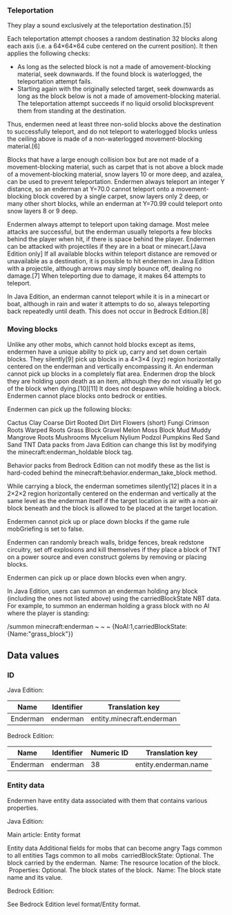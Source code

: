 ### Teleportation
They play a sound exclusively at the teleportation destination.[5]

Each teleportation attempt chooses a random destination 32 blocks along each axis (i.e. a 64×64×64 cube centered on the current position). It then applies the following checks:

- As long as the selected block is not a made of amovement-blocking material, seek downwards. If the found block is waterlogged, the teleportation attempt fails.
- Starting again with the originally selected target, seek downwards as long as the block below is not a made of amovement-blocking material. The teleportation attempt succeeds if no liquid orsolid blocksprevent them from standing at the destination.

Thus, endermen need at least three non-solid blocks above the destination to successfully teleport, and do not teleport to waterlogged blocks unless the ceiling above is made of a non-waterlogged movement-blocking material.[6]

Blocks that have a large enough collision box but are not made of a movement-blocking material, such as carpet that is not above a block made of a movement-blocking material, snow layers 10 or more deep, and azalea, can be used to prevent teleportation. Endermen always teleport an integer Y distance, so an enderman at Y=70.0 cannot teleport onto a movement-blocking block covered by a single carpet, snow layers only 2 deep, or many other short blocks, while an enderman at Y=70.99 could teleport onto snow layers 8 or 9 deep.

Endermen always attempt to teleport upon taking damage. Most melee attacks are successful, but the enderman usually teleports a few blocks behind the player when hit, if there is space behind the player. Endermen can be attacked with projectiles if they are in a boat or minecart.‌[Java Edition  only] If all available blocks within teleport distance are removed or unavailable as a destination, it is possible to hit endermen in Java Edition with a projectile, although arrows may simply bounce off, dealing no damage.[7] When teleporting due to damage, it makes 64 attempts to teleport.   

In Java Edition, an enderman cannot teleport while it is in a minecart or boat, although in rain and water it attempts to do so, always teleporting back repeatedly until death. This does not occur in Bedrock Edition.[8]

### Moving blocks
Unlike any other mobs, which cannot hold blocks except as items, endermen have a unique ability to pick up, carry and set down certain blocks. They silently[9] pick up blocks in a 4×3×4 (xyz) region horizontally centered on the enderman and vertically encompassing it. An enderman cannot pick up blocks in a completely flat area. Endermen drop the block they are holding upon death as an item, although they do not visually let go of the block when dying.[10][11] It does not despawn while holding a block. Endermen cannot place blocks onto bedrock or entities.

Endermen can pick up the following blocks:


Cactus
Clay
Coarse Dirt
Rooted Dirt
Dirt
Flowers (short)
  Fungi
Crimson Roots
Warped Roots
Grass Block
Gravel
Melon
Moss Block
Mud
Muddy Mangrove Roots
Mushrooms
Mycelium
  Nylium
Podzol
  Pumpkins
Red Sand
Sand
TNT
Data packs from Java Edition can change this list by modifying the minecraft:enderman_holdable block tag.

Behavior packs from Bedrock Edition can not modify these as the list is hard-coded behind the minecraft:behavior.enderman_take_block method. 

While carrying a block, the enderman sometimes silently[12] places it in a 2×2×2 region horizontally centered on the enderman and vertically at the same level as the enderman itself if the target location is air with a non-air block beneath and the block is allowed to be placed at the target location.

Endermen cannot pick up or place down blocks if the game rule mobGriefing is set to false.

Endermen can randomly breach walls, bridge fences, break redstone circuitry, set off explosions and kill themselves if they place a block of TNT on a power source and even construct golems by removing or placing blocks.

Endermen can pick up or place down blocks even when angry.

In Java Edition, users can summon an enderman holding any block (including the ones not listed above) using the carriedBlockState NBT data. For example, to summon an enderman holding a grass block with no AI where the player is standing:

/summon minecraft:enderman ~ ~ ~ {NoAI:1,carriedBlockState:{Name:"grass_block"}}
## Data values
### ID
Java Edition:

| Name     | Identifier | Translation key           |
|----------|------------|---------------------------|
| Enderman | enderman   | entity.minecraft.enderman |

Bedrock Edition:

| Name     | Identifier | Numeric ID | Translation key      |
|----------|------------|------------|----------------------|
| Enderman | enderman   | 38         | entity.enderman.name |

### Entity data
Endermen have entity data associated with them that contains various properties.

Java Edition:

Main article: Entity format

 Entity data
Additional fields for mobs that can become angry
Tags common to all entities
Tags common to all mobs
 carriedBlockState: Optional. The block carried by the enderman.
 Name: The resource location of the block.
 Properties: Optional. The block states of the block.
 Name: The block state name and its value.

Bedrock Edition:

See Bedrock Edition level format/Entity format.

